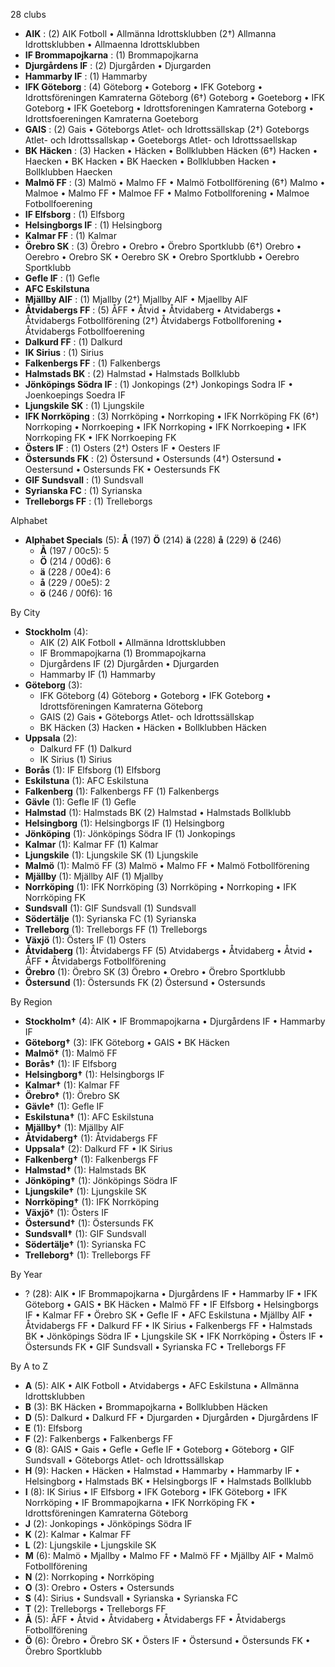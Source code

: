 28 clubs

- **AIK** : (2) AIK Fotboll • Allmänna Idrottsklubben (2†) Allmanna Idrottsklubben • Allmaenna Idrottsklubben
- **IF Brommapojkarna** : (1) Brommapojkarna
- **Djurgårdens IF** : (2) Djurgården • Djurgarden
- **Hammarby IF** : (1) Hammarby
- **IFK Göteborg** : (4) Göteborg • Goteborg • IFK Goteborg • Idrottsföreningen Kamraterna Göteborg (6†) Goteborg • Goeteborg • IFK Goteborg • IFK Goeteborg • Idrottsforeningen Kamraterna Goteborg • Idrottsfoereningen Kamraterna Goeteborg
- **GAIS** : (2) Gais • Göteborgs Atlet- och Idrottssällskap (2†) Goteborgs Atlet- och Idrottssallskap • Goeteborgs Atlet- och Idrottssaellskap
- **BK Häcken** : (3) Hacken • Häcken • Bollklubben Häcken (6†) Hacken • Haecken • BK Hacken • BK Haecken • Bollklubben Hacken • Bollklubben Haecken
- **Malmö FF** : (3) Malmö • Malmo FF • Malmö Fotbollförening (6†) Malmo • Malmoe • Malmo FF • Malmoe FF • Malmo Fotbollforening • Malmoe Fotbollfoerening
- **IF Elfsborg** : (1) Elfsborg
- **Helsingborgs IF** : (1) Helsingborg
- **Kalmar FF** : (1) Kalmar
- **Örebro SK** : (3) Örebro • Orebro • Örebro Sportklubb (6†) Orebro • Oerebro • Orebro SK • Oerebro SK • Orebro Sportklubb • Oerebro Sportklubb
- **Gefle IF** : (1) Gefle
- **AFC Eskilstuna**
- **Mjällby AIF** : (1) Mjallby (2†) Mjallby AIF • Mjaellby AIF
- **Åtvidabergs FF** : (5) ÅFF • Åtvid • Åtvidaberg • Atvidabergs • Åtvidabergs Fotbollförening (2†) Åtvidabergs Fotbollforening • Åtvidabergs Fotbollfoerening
- **Dalkurd FF** : (1) Dalkurd
- **IK Sirius** : (1) Sirius
- **Falkenbergs FF** : (1) Falkenbergs
- **Halmstads BK** : (2) Halmstad • Halmstads Bollklubb
- **Jönköpings Södra IF** : (1) Jonkopings (2†) Jonkopings Sodra IF • Joenkoepings Soedra IF
- **Ljungskile SK** : (1) Ljungskile
- **IFK Norrköping** : (3) Norrköping • Norrkoping • IFK Norrköping FK (6†) Norrkoping • Norrkoeping • IFK Norrkoping • IFK Norrkoeping • IFK Norrkoping FK • IFK Norrkoeping FK
- **Östers IF** : (1) Osters (2†) Osters IF • Oesters IF
- **Östersunds FK** : (2) Östersund • Ostersunds (4†) Ostersund • Oestersund • Ostersunds FK • Oestersunds FK
- **GIF Sundsvall** : (1) Sundsvall
- **Syrianska FC** : (1) Syrianska
- **Trelleborgs FF** : (1) Trelleborgs




Alphabet

- **Alphabet Specials** (5):  **Å** (197) **Ö** (214) **ä** (228) **å** (229) **ö** (246)
  - **Å** (197 / 00c5): 5
  - **Ö** (214 / 00d6): 6
  - **ä** (228 / 00e4): 6
  - **å** (229 / 00e5): 2
  - **ö** (246 / 00f6): 16




By City

- **Stockholm** (4): 
  - AIK  (2) AIK Fotboll • Allmänna Idrottsklubben
  - IF Brommapojkarna  (1) Brommapojkarna
  - Djurgårdens IF  (2) Djurgården • Djurgarden
  - Hammarby IF  (1) Hammarby
- **Göteborg** (3): 
  - IFK Göteborg  (4) Göteborg • Goteborg • IFK Goteborg • Idrottsföreningen Kamraterna Göteborg
  - GAIS  (2) Gais • Göteborgs Atlet- och Idrottssällskap
  - BK Häcken  (3) Hacken • Häcken • Bollklubben Häcken
- **Uppsala** (2): 
  - Dalkurd FF  (1) Dalkurd
  - IK Sirius  (1) Sirius
- **Borås** (1): IF Elfsborg  (1) Elfsborg
- **Eskilstuna** (1): AFC Eskilstuna 
- **Falkenberg** (1): Falkenbergs FF  (1) Falkenbergs
- **Gävle** (1): Gefle IF  (1) Gefle
- **Halmstad** (1): Halmstads BK  (2) Halmstad • Halmstads Bollklubb
- **Helsingborg** (1): Helsingborgs IF  (1) Helsingborg
- **Jönköping** (1): Jönköpings Södra IF  (1) Jonkopings
- **Kalmar** (1): Kalmar FF  (1) Kalmar
- **Ljungskile** (1): Ljungskile SK  (1) Ljungskile
- **Malmö** (1): Malmö FF  (3) Malmö • Malmo FF • Malmö Fotbollförening
- **Mjällby** (1): Mjällby AIF  (1) Mjallby
- **Norrköping** (1): IFK Norrköping  (3) Norrköping • Norrkoping • IFK Norrköping FK
- **Sundsvall** (1): GIF Sundsvall  (1) Sundsvall
- **Södertälje** (1): Syrianska FC  (1) Syrianska
- **Trelleborg** (1): Trelleborgs FF  (1) Trelleborgs
- **Växjö** (1): Östers IF  (1) Osters
- **Åtvidaberg** (1): Åtvidabergs FF  (5) Atvidabergs • Åtvidaberg • Åtvid • ÅFF • Åtvidabergs Fotbollförening
- **Örebro** (1): Örebro SK  (3) Örebro • Orebro • Örebro Sportklubb
- **Östersund** (1): Östersunds FK  (2) Östersund • Ostersunds




By Region

- **Stockholm†** (4):   AIK • IF Brommapojkarna • Djurgårdens IF • Hammarby IF
- **Göteborg†** (3):   IFK Göteborg • GAIS • BK Häcken
- **Malmö†** (1):   Malmö FF
- **Borås†** (1):   IF Elfsborg
- **Helsingborg†** (1):   Helsingborgs IF
- **Kalmar†** (1):   Kalmar FF
- **Örebro†** (1):   Örebro SK
- **Gävle†** (1):   Gefle IF
- **Eskilstuna†** (1):   AFC Eskilstuna
- **Mjällby†** (1):   Mjällby AIF
- **Åtvidaberg†** (1):   Åtvidabergs FF
- **Uppsala†** (2):   Dalkurd FF • IK Sirius
- **Falkenberg†** (1):   Falkenbergs FF
- **Halmstad†** (1):   Halmstads BK
- **Jönköping†** (1):   Jönköpings Södra IF
- **Ljungskile†** (1):   Ljungskile SK
- **Norrköping†** (1):   IFK Norrköping
- **Växjö†** (1):   Östers IF
- **Östersund†** (1):   Östersunds FK
- **Sundsvall†** (1):   GIF Sundsvall
- **Södertälje†** (1):   Syrianska FC
- **Trelleborg†** (1):   Trelleborgs FF




By Year

- ? (28):   AIK • IF Brommapojkarna • Djurgårdens IF • Hammarby IF • IFK Göteborg • GAIS • BK Häcken • Malmö FF • IF Elfsborg • Helsingborgs IF • Kalmar FF • Örebro SK • Gefle IF • AFC Eskilstuna • Mjällby AIF • Åtvidabergs FF • Dalkurd FF • IK Sirius • Falkenbergs FF • Halmstads BK • Jönköpings Södra IF • Ljungskile SK • IFK Norrköping • Östers IF • Östersunds FK • GIF Sundsvall • Syrianska FC • Trelleborgs FF






By A to Z

- **A** (5): AIK • AIK Fotboll • Atvidabergs • AFC Eskilstuna • Allmänna Idrottsklubben
- **B** (3): BK Häcken • Brommapojkarna • Bollklubben Häcken
- **D** (5): Dalkurd • Dalkurd FF • Djurgarden • Djurgården • Djurgårdens IF
- **E** (1): Elfsborg
- **F** (2): Falkenbergs • Falkenbergs FF
- **G** (8): GAIS • Gais • Gefle • Gefle IF • Goteborg • Göteborg • GIF Sundsvall • Göteborgs Atlet- och Idrottssällskap
- **H** (9): Hacken • Häcken • Halmstad • Hammarby • Hammarby IF • Helsingborg • Halmstads BK • Helsingborgs IF • Halmstads Bollklubb
- **I** (8): IK Sirius • IF Elfsborg • IFK Goteborg • IFK Göteborg • IFK Norrköping • IF Brommapojkarna • IFK Norrköping FK • Idrottsföreningen Kamraterna Göteborg
- **J** (2): Jonkopings • Jönköpings Södra IF
- **K** (2): Kalmar • Kalmar FF
- **L** (2): Ljungskile • Ljungskile SK
- **M** (6): Malmö • Mjallby • Malmo FF • Malmö FF • Mjällby AIF • Malmö Fotbollförening
- **N** (2): Norrkoping • Norrköping
- **O** (3): Orebro • Osters • Ostersunds
- **S** (4): Sirius • Sundsvall • Syrianska • Syrianska FC
- **T** (2): Trelleborgs • Trelleborgs FF
- **Å** (5): ÅFF • Åtvid • Åtvidaberg • Åtvidabergs FF • Åtvidabergs Fotbollförening
- **Ö** (6): Örebro • Örebro SK • Östers IF • Östersund • Östersunds FK • Örebro Sportklubb




